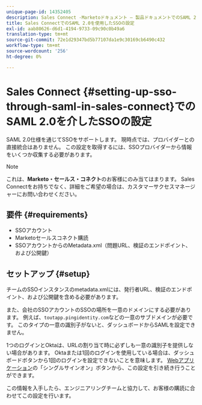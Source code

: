 ```yaml
---
unique-page-id: 14352405
description: Sales Connect -Marketoドキュメント — 製品ドキュメントでのSAML 2.0を介したSSOの設定
title: Sales ConnectでのSAML 2.0を使用したSSOの設定
exl-id: aab80626-d6d1-4194-9733-09c90c0b49a6
translation-type: tm+mt
source-git-commit: 72e1d29347bd5b77107da1e9c30169cb6490c432
workflow-type: tm+mt
source-wordcount: '256'
ht-degree: 0%

---
```


# Sales Connect {#setting-up-sso-through-saml-in-sales-connect}でのSAML 2.0を介したSSOの設定

SAML 2.0仕様を通じてSSOをサポートします。 現時点では、プロバイダーとの直接統合はありません。 この設定を取得するには、SSOプロバイダーから情報をいくつか収集する必要があります。

>[!NOTE]
>
>これは、**Marketo・セールス・コネクト**&#x200B;のお客様にのみ当てはまります。 Sales Connectをお持ちでなく、詳細をご希望の場合は、カスタマーサクセスマネージャーにお問い合わせください。

## 要件 {#requirements}

* SSOアカウント
* Marketoセールスコネクト購読
* SSOアカウントからのMetadata.xml（問題URL、検証のエンドポイント、および公開鍵）

## セットアップ {#setup}

チームのSSOインスタンスのmetadata.xmlには、発行者URL、検証のエンドポイント、および公開鍵を含める必要があります。

また、会社のSSOアカウントのSSOの場所を一意のドメインにする必要があります。 例えば、`toutapp.pingidentity.com`などの一意のサブドメインが必要です。 このタイプの一意の識別子がないと、ダッシュボードからSAMLを設定できません。

1つのログインとOktaは、URLの割り当て時に必ずしも一意の識別子を提供しない場合があります。 Oktaまたは1回のログインを使用している場合は、ダッシュボードボタンから1回のログインを設定できないことを意味します。 [Webアプリケーション](https://toutapp.com/login)の「シングルサインオン」ボタンから、この設定を引き続き行うことができます。

この情報を入手したら、エンジニアリングチームと協力して、お客様の購読に合わせてこの設定を行います。
